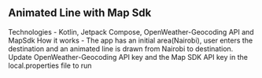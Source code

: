 ## Animated Line with Map Sdk
Technologies - Kotlin, Jetpack Compose, OpenWeather-Geocoding API and MapSdk
How it works - The app has an initial area(Nairobi), user enters the destination and an animated line is drawn from Nairobi to destination.
Update OpenWeather-Geocoding API key and the Map SDK API key in the local.properties file to run
